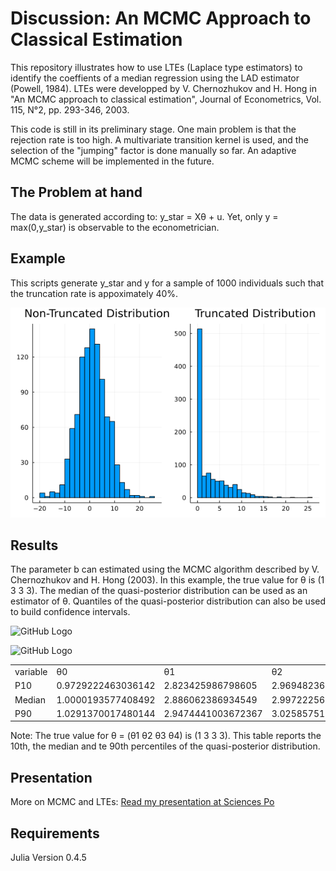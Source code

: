 # Discussion: An MCMC Approach to Classical Estimation
This repository illustrates how to use LTEs (Laplace type estimators) to identify the coeffients of a median regression using the LAD estimator (Powell, 1984). LTEs were developped by V. Chernozhukov and H. Hong in "An MCMC approach to classical estimation", Journal of Econometrics, Vol. 115, N°2, pp. 293-346, 2003.

This code is still in its preliminary stage. One main problem is that the rejection rate is too high. A multivariate transition kernel is used, and the selection of the "jumping" factor is done manually so far. An adaptive MCMC scheme will be implemented in the future.

## The Problem at hand
The data is generated according to: y_star = Xθ + u. Yet, only y = max(0,y_star) is observable to the econometrician. 

## Example
This scripts generate y_star and y for a sample of 1000 individuals such that the truncation rate is appoximately 40%.

![GitHub Logo](https://github.com/JulienPascal/MCMC_Approach_Classical_Estimation/blob/master/output/censoring.png)


## Results
The parameter b can estimated using the MCMC algorithm described by V. Chernozhukov and H. Hong (2003). In this example, the true value for θ is (1 3 3 3). The median of the quasi-posterior distribution can be used as an estimator of θ. Quantiles of the quasi-posterior distribution can also be used to build confidence intervals. 

![GitHub Logo](https://github.com/JulienPascal/MCMC_Approach_Classical_Estimation/blob/master/output/draws_censored_regression.png)

![GitHub Logo](https://github.com/JulienPascal/MCMC_Approach_Classical_Estimation/blob/master/output/histograms_censored_regression.png)

|           |                     |                     |                     |                    | 
|-----------|---------------------|---------------------|---------------------|--------------------| 
| variable  |  θ0                 |  θ1                 |  θ2                 |  θ3                | 
| P10       | 0.9729222463036142  | 2.823425986798605   | 2.9694823610212064  | 2.9817850591413575 | 
| Median    | 1.0000193577408492  | 2.886062386934549   | 2.9972225679108764  | 3.0101184734177098 | 
| P90       | 1.0291370017480144  | 2.9474441003672367  | 3.02585751230858    | 3.041841506192087  | 
Note: The true value for  θ = (θ1  θ2  θ3  θ4) is (1 3 3 3). This table reports the 10th, the median and te 90th percentiles of the quasi-posterior distribution.

## Presentation 
More on MCMC and LTEs:
[Read my presentation at Sciences Po](https://github.com/JulienPascal/MCMC_Approach_Classical_Estimation/blob/master/main.pdf)

## Requirements
Julia Version 0.4.5


